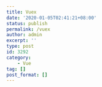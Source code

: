 ```yaml
---
title: Vuex
date: '2020-01-05T02:41:21+08:00'
status: publish
permalink: /vuex
author: admin
excerpt: ''
type: post
id: 3292
category:
    - Vue
tag: []
post_format: []
---
```

<!DOCTYPE html PUBLIC "-//W3C//DTD HTML 4.0 Transitional//EN" "http://www.w3.org/TR/REC-html40/loose.dtd">
<?xml encoding="UTF-8">
